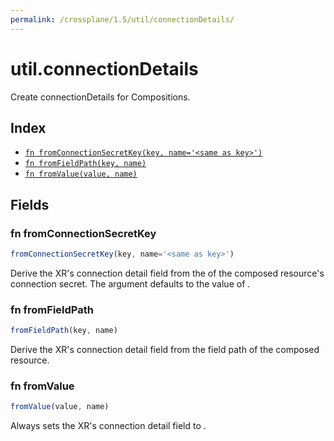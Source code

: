 ```yaml
---
permalink: /crossplane/1.5/util/connectionDetails/
---
```


# util.connectionDetails

Create connectionDetails for Compositions.

## Index

* [`fn fromConnectionSecretKey(key, name='<same as key>')`](#fn-fromconnectionsecretkey)
* [`fn fromFieldPath(key, name)`](#fn-fromfieldpath)
* [`fn fromValue(value, name)`](#fn-fromvalue)

## Fields

### fn fromConnectionSecretKey

```ts
fromConnectionSecretKey(key, name='<same as key>')
```

Derive the XR's connection detail field <name> from the <key> of the composed
resource's connection secret. The argument <name> defaults to the value of <key>.


### fn fromFieldPath

```ts
fromFieldPath(key, name)
```

Derive the XR's connection detail field <name> from the <key> field path of the
composed resource.


### fn fromValue

```ts
fromValue(value, name)
```

Always sets the XR's connection detail field <name> to <value>.
